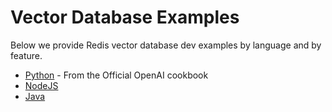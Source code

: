 # Vector Database Examples

Below we provide Redis vector database dev examples by language and by feature.

- [Python]([python/](https://github.com/openai/openai-cookbook/tree/main/examples/vector_databases/redis)https://github.com/openai/openai-cookbook/tree/main/examples/vector_databases/redis) - From the Official OpenAI cookbook
- [NodeJS](nodejs/)
- [Java](java/)
